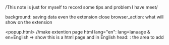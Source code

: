 /This note is just for myself to record some tips and problem I have meet/

<manifest>
background: saving data even the extension close
browser_action: what will show on the extension


<popup.html>
//make extention page
html lang="en": lang=lanuage & en=English  => show this is a html page and in English
head: : the area to add <title>, <style>, <meta>, <link>, <script>, <noscript>, <base>

button: hover  : the change when mouse hang on the area